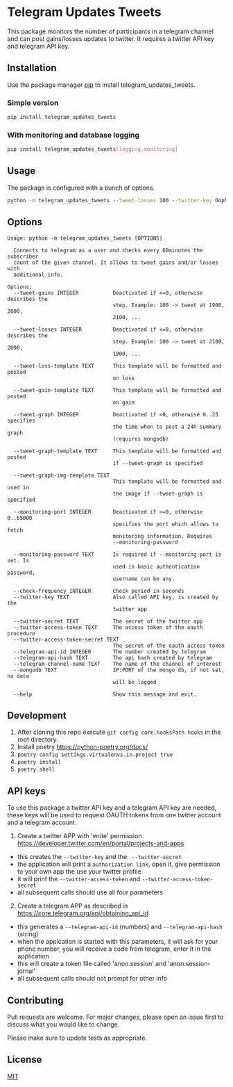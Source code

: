 # Telegram Updates Tweets
This package monitors the number of participants in a telegram channel and can post gains/losses updates to twitter.
It requires a twitter API key and telegram API key.

## Installation

Use the package manager [pip](https://pip.pypa.io/en/stable/) to install telegram_updates_tweets.

### Simple version

```bash
pip install telegram_updates_tweets
```

### With monitoring and database logging

```bash
pip install telegram_updates_tweets[logging,monitoring]
```

## Usage
The package is configured with a bunch of options.

```cmd
python -m telegram_updates_tweets --tweet-losses 100 --twitter-key OopNaGdhsdhgsgRg0FVAOzC --twitter-secret VWyvs87IKYsgsdhdswgg23g3g3gPbcETEV8HlvmnCx --twitter-access-token 134062562626437-1zh50lhr3dggsgsg8oYGrSh3eW --twitter-access-token-secret 5jGpCn79ZexhcQafaf43yt3gNEKWQVzzU --telegram-api-id 20161454 --telegram-api-hash b7dae636835151536egwgf6ffc69 --mongodb 127.0.0.1:27017 --telegram-channel-name CHANNELNAME --tweet-loss-template 'Der Kanal hat {loss_step} Leser verloren und ist jetzt bei {count}' --tweet-graph-template '24h Bericht, aktuelle Anzahl der Leser ist {count}, Änderung {total_change:+d} Leser' --tweet-graph 20 --tweet-graph-img-template 'Innerhalb der letzten {hours} Std.: {total_change:+d} Leser' --monitoring-port 3134 --monitoring-password 'sgwjth23iut2tkjakd'
```

## Options
```text
Usage: python -m telegram_updates_tweets [OPTIONS]

  Connects to telegram as a user and checks every 60minutes the subscriber
  count of the given channel. It allows to tweet gains and/or losses with
  additional info.

Options:
  --tweet-gains INTEGER           Deactivated if <=0, otherwise describes the
                                  step. Example: 100 -> tweet at 1900, 2000,
                                  2100, ...

  --tweet-losses INTEGER          Deactivated if <=0, otherwise describes the
                                  step. Example: 100 -> tweet at 2100, 2000,
                                  1900, ...

  --tweet-loss-template TEXT      This template will be formatted and posted
                                  on loss

  --tweet-gain-template TEXT      This template will be formatted and posted
                                  on gain

  --tweet-graph INTEGER           Deactivated if <0, otherwise 0..23 specifies
                                  the time when to post a 24h summary graph
                                  (requires mongodb)

  --tweet-graph-template TEXT     This template will be formatted and posted
                                  if --tweet-graph is specified

  --tweet-graph-img-template TEXT
                                  This template will be formatted and used in
                                  the image if --tweet-graph is specified

  --monitoring-port INTEGER       Deactivated if <=0, otherwise 0..65000
                                  specifies the port which allows to fetch
                                  monitoring information. Requires
                                  --monitoring-password

  --monitoring-password TEXT      Is required if --monitoring-port is set. Is
                                  used in basic authentication password,
                                  username can be any.

  --check-frequency INTEGER       Check period in seconds
  --twitter-key TEXT              Also called API key, is created by the
                                  twitter app

  --twitter-secret TEXT           The secret of the twitter app
  --twitter-access-token TEXT     The access token of the oauth procedure
  --twitter-access-token-secret TEXT
                                  The secret of the oauth access token
  --telegram-api-id INTEGER       The number created by telegram
  --telegram-api-hash TEXT        The api hash created by telegram
  --telegram-channel-name TEXT    The name of the channel of interest
  --mongodb TEXT                  IP:PORT of the mongo db, if not set, no data
                                  will be logged

  --help                          Show this message and exit.
```

## Development
1. After cloning this repo execute `git config core.hooksPath hooks` in the root directory.
2. Install poetry https://python-poetry.org/docs/
3. `poetry config settings.virtualenvs.in-project true`
4. `poetry install`
4. `poetry shell`

## API keys
To use this package a twitter API key and a telegram API key are needed, these keys will be used to request OAUTH tokens from one twitter account and a telegram account.

1. Create a twitter APP with 'write' permission https://developer.twitter.com/en/portal/projects-and-apps
- this creates the `--twitter-key` and the ` --twitter-secret`
- the application will print a `authorization link`, open it, give permission to your own app the use your twitter profile
- it will print the `--twitter-access-token` and `--twitter-access-token-secret`
- all subsequent calls should use all four parameters
2. Create a telegram APP as described in https://core.telegram.org/api/obtaining_api_id
- this generates a `--telegram-api-id` (numbers) and `--telegram-api-hash` (string)
- when the appication is started with this parameters, it will ask for your phone number, you will receive a code from telegram, enter it in the application
- this will create a token file called 'anon.session' and 'anon.session-jornal'
- all subsequent calls should not prompt for other info
## Contributing
Pull requests are welcome. For major changes, please open an issue first to discuss what you would like to change.

Please make sure to update tests as appropriate.

## License
[MIT](https://choosealicense.com/licenses/mit/)
